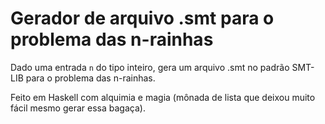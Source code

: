 # Gerador de arquivo .smt para o problema das n-rainhas
Dado uma entrada `n` do tipo inteiro, gera um arquivo .smt no padrão SMT-LIB para o problema das n-rainhas.

Feito em Haskell com alquimia e magia (mônada de lista que deixou muito fácil mesmo gerar essa bagaça).
